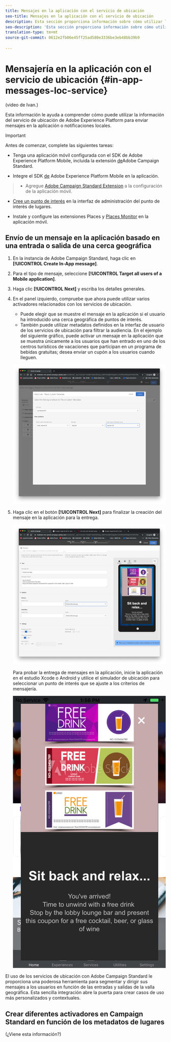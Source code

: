 ```yaml
---
title: Mensajes en la aplicación con el servicio de ubicación
seo-title: Mensajes en la aplicación con el servicio de ubicación
description: Esta sección proporciona información sobre cómo utilizar la mensajería push en Campaign Standard con mensajes en la aplicación en Campaign Standard.
seo-description: 'Esta sección proporciona información sobre cómo utilizar la "mensajería push en Campaign Standard" con mensajes en la aplicación en Campaign Standard. '
translation-type: tm+mt
source-git-commit: 0612e2fb06e45ff25ad580e3336be3eb48bb39b9

---
```



# Mensajería en la aplicación con el servicio de ubicación {#in-app-messages-loc-service}

(video de Ivan.)

Esta información le ayuda a comprender cómo puede utilizar la información del servicio de ubicación de Adobe Experience Platform para enviar mensajes en la aplicación o notificaciones locales.

>[!IMPORTANT]
>
>Antes de comenzar, complete las siguientes tareas:
>
>* Tenga una aplicación móvil configurada con el SDK de Adobe Experience Platform Mobile, incluida la extensión [de](https://aep-sdks.gitbook.io/docs/using-mobile-extensions/adobe-campaign-standard)Adobe Campaign Standard.
   >
   >
* Integre el SDK [de](https://aep-sdks.gitbook.io/docs/getting-started/get-the-sdk) Adobe Experience Platform Mobile en la aplicación.
>* Agregue [Adobe Campaign Standard Extension](https://aep-sdks.gitbook.io/docs/using-mobile-extensions/adobe-campaign-standard) a la configuración de la aplicación móvil.
   >
   >
* [Cree un punto de interés](/help/poi-mgmt-ui/create-a-poi-ui.md) en la interfaz de administración del punto de interés de lugares.
   >
   >
* Instale y configure las extensiones [](/help/places-ext-aep-sdks/places-extension/places-extension.md) Places y [Places Monitor](/help/places-ext-aep-sdks/places-monitor-extension/places-monitor-extension.md) en la aplicación móvil.


## Envío de un mensaje en la aplicación basado en una entrada o salida de una cerca geográfica

1. En la instancia de Adobe Campaign Standard, haga clic en **[!UICONTROL Create In-App message]**.
2. Para el tipo de mensaje, seleccione **[!UICONTROL Target all users of a Mobile application]**.
3. Haga clic **[!UICONTROL Next]** y escriba los detalles generales.
4. En el panel izquierdo, compruebe que ahora puede utilizar varios activadores relacionados con los servicios de ubicación.

   * Puede elegir que se muestre el mensaje en la aplicación si el usuario ha introducido una cerca geográfica de puntos de interés.
   * También puede utilizar metadatos definidos en la interfaz de usuario de los servicios de ubicación para filtrar la audiencia.
   En el ejemplo del siguiente gráfico, puede activar un mensaje en la aplicación que se muestra únicamente a los usuarios que han entrado en uno de los centros turísticos de vacaciones que participan en un programa de bebidas gratuitas; desea enviar un cupón a los usuarios cuando lleguen.

   !["Metadatos de lugares de mensajes en la aplicación"](/help/assets/last-entered-vacation.png)

5. Haga clic en el botón **[!UICONTROL Next]** para finalizar la creación del mensaje en la aplicación para la entrega.

   !["crear un evento"](/help/assets/prepare-ACS.png)

   Para probar la entrega de mensajes en la aplicación, inicie la aplicación en el estudio Xcode o Android y utilice el simulador de ubicación para seleccionar un punto de interés que se ajuste a los criterios de mensajería.

   !["cupón de bebida"](/help/assets/drink-coupon-on-app.png)


El uso de los servicios de ubicación con Adobe Campaign Standard le proporciona una poderosa herramienta para segmentar y dirigir sus mensajes a los usuarios en función de las entradas y salidas de la valla geográfica. Esta sencilla integración abre la puerta para crear casos de uso más personalizados y contextuales.

## Crear diferentes activadores en Campaign Standard en función de los metadatos de lugares

(¿Viene esta información?)